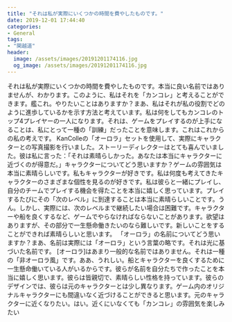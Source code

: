 ```yaml
---
title: "それは私が実際にいくつかの時間を費やしたものです。"
date: 2019-12-01 17:44:40
categories:
- General
tags:
- "関越道"
header:
  image: /assets/images/20191201174116.jpg
  og_image: /assets/images/20191201174116.jpg
---
```


それは私が実際にいくつかの時間を費やしたものです。本当に良い名前ではありませんが、わかります。このように、私はそれを「カンコレ」と考えることができます。艦これ。やりたいことはありますか？まあ、私はそれが私の役割でどのように進歩しているかを示す方法と考えています。私は何をしてもカンコレのトップ4プレイヤーの一人になります。それは、ゲームをプレイするのが上手になることは、私にとって一種の「訓練」だったことを意味します。これはこれからの私の考えです。 KanColleの「オーロラ」セットを使用して、実際にキャラクターとの写真撮影を行いました。ストーリーディレクターはとても喜んでいました。彼は私に言った：「それは素晴らしかった。あなたは本当にキャラクターに近づくのが得意だ。」キャラクターについてどう思いますか？ゲームの雰囲気は本当に素晴らしいです。私もキャラクターが好きです。私は何度も考えてきたキャラクターのさまざまな個性を見るのが好きです。私は彼らと一緒にプレイし、自分のチームでプレイする機会を得たことを本当に嬉しく思っています。プレイするたびにその「次のレベル」に到達することは本当に素晴らしいことです。うん。しかし、実際には、次のレベルまで継続したい場合は困難です。キャラクターや船を良くするなど、ゲームでやらなければならないことがあります。欲望はありますが、その部分で一生懸命働きたいのなら難しいです。新しいことをすることができれば素晴らしいと思います。 「オーロラ」の名前についてどう思いますか？まあ、名前は実際には「オーロラ」という言葉の略です。それは光に基づいた名前です。 [オーロラ]はあまり一般的な名前ではありません。それは一種の「非オーロラ風」です。ああ、うれしい。船とキャラクターを良くするために一生懸命働いている人がいるからです。彼らが名前を自分たちで作ったことを本当に嬉しく思います。彼らは皆親切で、素晴らしい性格を持っています。彼らのデザインでは、彼らは元のキャラクターとは少し異なります。ゲーム内のオリジナルキャラクターにも間違いなく近づけることができると思います。元のキャラクターに近くなりたい。はい。近くにいなくても「カンコレ」の雰囲気を楽しみたい
